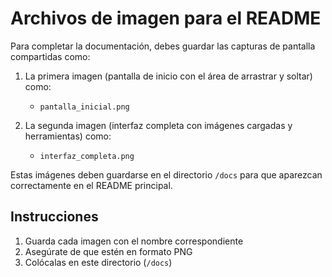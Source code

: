 # Archivos de imagen para el README

Para completar la documentación, debes guardar las capturas de pantalla compartidas como:

1. La primera imagen (pantalla de inicio con el área de arrastrar y soltar) como:
   - `pantalla_inicial.png`

2. La segunda imagen (interfaz completa con imágenes cargadas y herramientas) como:
   - `interfaz_completa.png`

Estas imágenes deben guardarse en el directorio `/docs` para que aparezcan correctamente en el README principal.

## Instrucciones

1. Guarda cada imagen con el nombre correspondiente
2. Asegúrate de que estén en formato PNG
3. Colócalas en este directorio (`/docs`)
